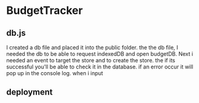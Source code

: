 # BudgetTracker

## db.js

I created a db file and placed it into the public folder.
the the db file, I needed the db to be able to request indexedDB and open budgetDB. 
Next i needed an event to target the store and to create the store. the if its successful you'll be able to check it in the database. 
if an error occur it will pop up in the console log. 
when i input 



## deployment